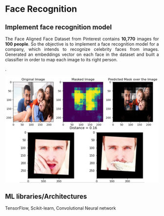 # Face Recognition

## Implement face recognition model

<p align = "justify"> The Face Aligned Face Dataset from Pinterest contains <b>10,770</b> images for <b>100 people</b>. So the objective is to implement a face recognition model for a company, which intends to recognize celebrity faces from images. Generated an embeddings vector on each face in the dataset and built a classifier in order to map each image to its right person.</p>.<br>

<p align="center">
<img src="./assets/images/face_recog.png" width="500">
</p>

## ML libraries/Architectures
TensorFlow, Scikit-learn, Convolutional Neural network
